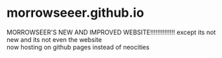 # morrowseeer.github.io
MORROWSEER'S NEW AND IMPROVED WEBSITE!!!!!!!!!!!!!! except its not new and its not even the website
<br>now hosting on github pages instead of neocities
